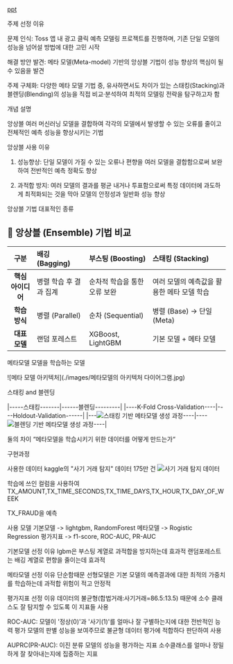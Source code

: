 [ppt](./메타모델기반앙상블기법.pdf)


주제 선정 이유

문제 인식: Toss 앱 내 광고 클릭 예측 모델링 프로젝트를 진행하며, 기존 단일 모델의 성능을 넘어설 방법에 대한 고민 시작

해결 방안 발견: 메타 모델(Meta-model) 기반의 앙상블 기법이 성능 향상의 핵심이 될 수 있음을 발견

주제 구체화: 다양한 메타 모델 기법 중, 유사하면서도 차이가 있는 스태킹(Stacking)과 블렌딩(Blending)의 성능을 직접 비교·분석하여 최적의 모델링 전략을 탐구하고자 함


개념 설명

앙상블
여러 머신러닝 모델을 결합하여 각각의 모델에서 발생할 수 있는 오류를 줄이고
전체적인 예측 성능을 향상시키는 기법

앙상블 사용 이유
1. 성능향상: 단일 모델이 가질 수 있는 오류나 편향을 여러 모델을 결합함으로써 보완하여 전반적인 예측 정확도 향상

2. 과적합 방지: 여러 모델의 결과를 평균 내거나 투표함으로써 특정 데이터에 과도하게 최적화되는 것을 막아 모델의 안정성과 일반화 성능 향상



앙상블 기법 대표적인 종류
## 🌳 앙상블 (Ensemble) 기법 비교

| 구분 | 배깅 (Bagging) | 부스팅 (Boosting) | 스태킹 (Stacking) |
| :---: | :--- | :--- | :--- |
| **핵심 아이디어** | 병렬 학습 후 결과 집계 | 순차적 학습을 통한 오류 보완 | 여러 모델의 예측값을 활용한 메타 모델 학습 |
| **학습 방식** | 병렬 (Parallel) | 순차 (Sequential) | 병렬 (Base) → 단일 (Meta) |
| **대표 모델** | 랜덤 포레스트 | XGBoost, LightGBM | 기본 모델 + 메타 모델 |

메타모델
모델을 학습하는 모델

![메타 모델 아키텍처](./images/메타모델의 아키텍처 다이어그램.jpg)


스태킹 and 블렌딩

|-----스태킹-------|------블렌딩---------|
|----K-Fold Cross-Validation----|----Holdout-Validation------|
|---![스태킹 기반 메타모델 생성 과정](./images/스태킹.png)----|----![블렌딩 기반 메타모델 생성 과정](./images/블렌딩.png)----|

둘의 차이 
“메타모델을 학습시키기 위한 데이터를 어떻게 만드는가“


구현과정

사용한 데이터
kaggle의 "사기 거래 탐지" 데이터
175만 건
![사기 거래 탐지 데이터](https://www.kaggle.com/datasets/sanskar457/fraud-transaction-detection/data)

학습에 쓰인 컬럼을 사용하여
TX_AMOUNT,TX_TIME_SECONDS,TX_TIME_DAYS,TX_HOUR,TX_DAY_OF_WEEK

TX_FRAUD을 예측


사용 모델
기본모델 -> lightgbm, RandomForest
메타모델 -> Rogistic Regression
평가지표 -> f1-score, ROC-AUC, PR-AUC

기본모델 선정 이유
lgbm은 부스팅 계열로 과적합을 방지하는데 효과적
랜덤포레스트는 배깅 계열로 편향을 줄이는데 효과적

메타모델 선정 이유
단순함때문
선형모델은 기본 모델의 예측결과에 대한 최적의 가중치를 학습하는데 과적합 위험이 적고 안정적

평가지표 선정 이유
데이터의 불균형(합법거래:사기거래=86.5:13.5)
때문에 소수 클래스도 잘 탐지할 수 있도록 이 지표들 사용


ROC-AUC: 모델이 '정상(0)'과 '사기(1)'를 얼마나 잘 구별하는지에 대한 전반적인 능력 평가
모델의 판별 성능을 보여주므로 불균형 데이터 평가에 적합하다 판단하여 사용

AUPRC(PR-AUC): 이진 분류 모델의 성능을 평가하는 지표
소수클래스를 얼마나 정밀하게 잘 찾아내는지에 집중하는 지표